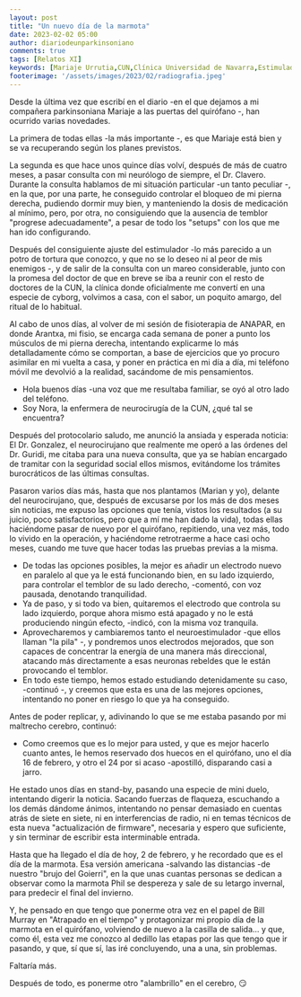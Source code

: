 ```yaml
---
layout: post
title: "Un nuevo día de la marmota"
date: 2023-02-02 05:00
author: diariodeunparkinsoniano
comments: true
tags: [Relatos XI] 
keywords: [Mariaje Urrutia,CUN,Clínica Universidad de Navarra,Estimulador neuronal,día de la marmota,Bill Murray,Atrapado en el tiempo,DBS,Deep Brain Stimulation]
footerimage: '/assets/images/2023/02/radiografia.jpeg'
---
```

Desde la última vez que escribí en el diario -en el que dejamos a mi compañera parkinsoniana Mariaje a las puertas del quirófano -, han ocurrido varias novedades.

La primera de todas ellas -la más importante -, es que Mariaje está bien y se va recuperando según los planes previstos.

La segunda es que hace unos quince días volví, después de más de cuatro meses, a pasar consulta con mi neurólogo de siempre, el Dr. Clavero. Durante la consulta hablamos de mi situación particular -un tanto peculiar -, en la que, por una parte, he conseguido controlar el bloqueo de mi pierna derecha, pudiendo dormir muy bien, y manteniendo la dosis de medicación al mínimo, pero, por otra, no consiguiendo que la ausencia de temblor "progrese adecuadamente", a pesar de todo los "setups" con los que me han ido configurando.

Después del consiguiente ajuste del estimulador -lo más parecido a un potro de tortura que conozco, y que no se lo deseo ni al peor de mis enemigos -, y de salir de la consulta con un mareo considerable, junto con la promesa del doctor de que en breve se iba a reunir con el resto de doctores de la CUN, la clínica donde oficialmente me convertí en una especie de cyborg, volvimos a casa, con el sabor, un poquito amargo, del ritual de lo habitual.  

Al cabo de unos días, al volver de mi sesión de fisioterapia de ANAPAR, en donde Arantxa, mi fisio, se encarga cada semana de poner a punto los músculos de mi pierna derecha, intentando explicarme lo más detalladamente cómo se comportan, a base de ejercicios que yo procuro asimilar en mi vuelta a casa, y poner en práctica en mi día a día, mi teléfono móvil me devolvió a la realidad, sacándome de mis pensamientos.

- Hola buenos días -una voz que me resultaba familiar, se oyó al otro lado del teléfono.
- Soy Nora, la enfermera de neurocirugía de la CUN, ¿qué tal se encuentra?

Después del protocolario saludo, me anunció la ansiada y esperada noticia: El Dr. Gonzalez, el neurocirujano que realmente me operó a las órdenes del Dr. Guridi, me citaba para una nueva consulta, que ya se habían encargado de tramitar con la seguridad social ellos mismos, evitándome los trámites burocráticos de las últimas consultas.

Pasaron varios días más, hasta que nos plantamos (Marian y yo), delante del neurocirujano, que, después de excusarse por los más de dos meses sin noticias, me expuso las opciones que tenía, vistos los resultados (a su juicio, poco satisfactorios, pero que a mí me han dado la vida), todas ellas haciéndome pasar de nuevo por el quirófano, repitiendo, una vez más, todo lo vivido en la operación, y haciéndome retrotraerme a hace casi ocho meses, cuando me tuve que hacer todas las pruebas previas a la misma.

- De todas las opciones posibles, la mejor es añadir un electrodo nuevo en paralelo al que ya le está funcionando bien, en su lado izquierdo, para controlar el temblor de su lado derecho, -comentó, con voz pausada, denotando tranquilidad.
- Ya de paso, y si todo va bien, quitaremos el electrodo que controla su lado izquierdo, porque ahora mismo está apagado y no le está produciendo ningún efecto, -indicó, con la misma voz tranquila.
- Aprovecharemos y cambiaremos tanto el neuroestimulador -que ellos llaman "la pila" -, y pondremos unos electrodos mejorados, que son capaces de concentrar la energía de una manera más direccional, atacando más directamente a esas neuronas rebeldes que le están provocando el temblor.
- En todo este tiempo, hemos estado estudiando detenidamente su caso, -continuó -, y creemos que esta es una de las mejores opciones, intentando no poner en riesgo lo que ya ha conseguido.

Antes de poder replicar, y, adivinando lo que se me estaba pasando por mi maltrecho cerebro, continuó:

- Como creemos que es lo mejor para usted, y que es mejor hacerlo cuanto antes, le hemos reservado dos huecos en el quirófano, uno el día 16 de febrero, y otro el 24 por si acaso -apostilló, disparando casi a jarro.

He estado unos días en stand-by, pasando una especie de mini duelo, intentando digerir la noticia.
Sacando fuerzas de flaqueza, escuchando a los demás dándome ánimos, intentando no pensar demasiado en cuentas atrás de siete en siete, ni en interferencias de radio, ni en temas técnicos de esta nueva "actualización de firmware", necesaria y espero que suficiente, y sin terminar de escribir esta interminable entrada.

Hasta que ha llegado el día de hoy, 2 de febrero, y he recordado que es el día de la marmota. Esa versión americana -salvando las distancias -de nuestro "brujo del Goierri", en la que unas cuantas personas se dedican a observar como la marmota Phil se despereza y sale de su letargo invernal, para predecir el final del invierno.

Y, he pensado en que tengo que ponerme otra vez en el papel de Bill Murray en "Atrapado en el tiempo" y protagonizar mi propio día de la marmota en el quirófano, volviendo de nuevo a la casilla de salida... y que, como él, esta vez me conozco al dedillo las etapas por las que tengo que ir pasando, y que, sí que sí, las iré concluyendo, una a una, sin problemas.

Faltaría más.

Después de todo, es ponerme otro "alambrillo" en el cerebro, 😏
